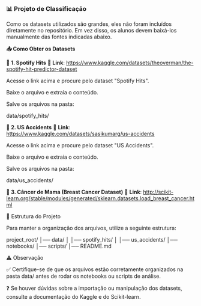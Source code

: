 ### 📊 Projeto de Classificação 
Como os datasets utilizados são grandes, eles não foram incluídos diretamente no repositório. Em vez disso, os alunos devem baixá-los manualmente das fontes indicadas abaixo.

**📥 Como Obter os Datasets**

**🎵 1. Spotify Hits**
🔗 **Link**: https://www.kaggle.com/datasets/theoverman/the-spotify-hit-predictor-dataset

Acesse o link acima e procure pelo dataset "Spotify Hits".

Baixe o arquivo e extraia o conteúdo.

Salve os arquivos na pasta:

data/spotify_hits/

**🚦 2. US Accidents**
🔗 **Link**: https://www.kaggle.com/datasets/sasikumarg/us-accidents

Acesse o link acima e procure pelo dataset "US Accidents".

Baixe o arquivo e extraia o conteúdo.

Salve os arquivos na pasta:

data/us_accidents/

**🏥 3. Câncer de Mama (Breast Cancer Dataset)**
🔗 **Link**: http://scikit-learn.org/stable/modules/generated/sklearn.datasets.load_breast_cancer.html


📂 Estrutura do Projeto

Para manter a organização dos arquivos, utilize a seguinte estrutura:

project_root/
│── data/
│   │── spotify_hits/
│   │── us_accidents/
│── notebooks/
│── scripts/
│── README.md

⚠️ Observação

✅ Certifique-se de que os arquivos estão corretamente organizados na pasta data/ antes de rodar os notebooks ou scripts de análise.

❓ Se houver dúvidas sobre a importação ou manipulação dos datasets, consulte a documentação do Kaggle e do Scikit-learn.


